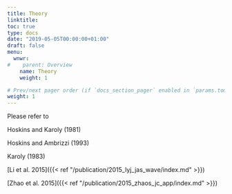 ```yaml
---
title: Theory
linktitle: 
toc: true
type: docs
date: "2019-05-05T00:00:00+01:00"
draft: false
menu:
  wnwr:
#    parent: Overview
    name: Theory
    weight: 1

# Prev/next pager order (if `docs_section_pager` enabled in `params.toml`)
weight: 1
---
```


Please refer to 

Hoskins and Karoly (1981)

Hoskins and Ambrizzi (1993)

Karoly (1983)

[Li et al. 2015]({{< ref "/publication/2015_lyj_jas_wave/index.md" >}})

[Zhao et al. 2015]({{< ref "/publication/2015_zhaos_jc_app/index.md" >}})
